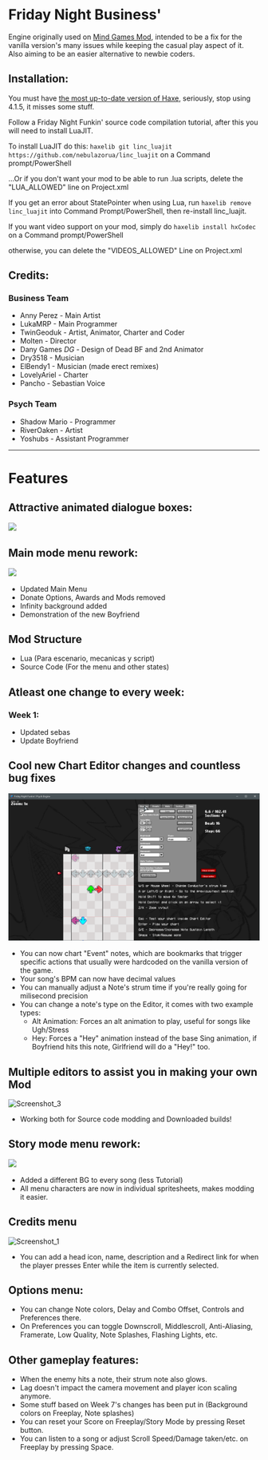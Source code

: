 # Friday Night Business'

Engine originally used on [Mind Games Mod](https://gamebanana.com/mods/301107), intended to be a fix for the vanilla version's many issues while keeping the casual play aspect of it. Also aiming to be an easier alternative to newbie coders.

## Installation:
You must have [the most up-to-date version of Haxe](https://haxe.org/download/), seriously, stop using 4.1.5, it misses some stuff.

Follow a Friday Night Funkin' source code compilation tutorial, after this you will need to install LuaJIT.

To install LuaJIT do this: `haxelib git linc_luajit https://github.com/nebulazorua/linc_luajit` on a Command prompt/PowerShell

...Or if you don't want your mod to be able to run .lua scripts, delete the "LUA_ALLOWED" line on Project.xml


If you get an error about StatePointer when using Lua, run `haxelib remove linc_luajit` into Command Prompt/PowerShell, then re-install linc_luajit.

If you want video support on your mod, simply do `haxelib install hxCodec` on a Command prompt/PowerShell

otherwise, you can delete the "VIDEOS_ALLOWED" Line on Project.xml

## Credits:

### Business Team
* Anny Perez - Main Artist
* LukaMRP - Main Programmer
* TwinGeoduk - Artist, Animator, Charter and Coder
* Molten - Director
* Dany Games *DG* - Design of Dead BF and 2nd Animator
* Dry3518 - Musician
* ElBendy1 - Musician (made erect remixes)
* LovelyAriel - Charter
* Pancho - Sebastian Voice

### Psych Team
* Shadow Mario - Programmer
* RiverOaken - Artist
* Yoshubs - Assistant Programmer
_____________________________________

# Features

## Attractive animated dialogue boxes:

![](https://user-images.githubusercontent.com/44785097/127706669-71cd5cdb-5c2a-4ecc-871b-98a276ae8070.gif)

## Main mode menu rework:
![](https://i.imgur.com/HdDYpyH.png)
* Updated Main Menu
* Donate Options, Awards and Mods removed
* Infinity background added
* Demonstration of the new Boyfriend

## Mod Structure
* Lua (Para escenario, mecanicas y script)
* Source Code (For the menu and other states)


## Atleast one change to every week:
### Week 1:
  * Updated sebas
  * Update Boyfriend

## Cool new Chart Editor changes and countless bug fixes
![](https://github.com/ShadowMario/FNF-PsychEngine/blob/main/docs/img/chart.png?raw=true)
* You can now chart "Event" notes, which are bookmarks that trigger specific actions that usually were hardcoded on the vanilla version of the game.
* Your song's BPM can now have decimal values
* You can manually adjust a Note's strum time if you're really going for milisecond precision
* You can change a note's type on the Editor, it comes with two example types:
  * Alt Animation: Forces an alt animation to play, useful for songs like Ugh/Stress
  * Hey: Forces a "Hey" animation instead of the base Sing animation, if Boyfriend hits this note, Girlfriend will do a "Hey!" too.

## Multiple editors to assist you in making your own Mod
![Screenshot_3](https://user-images.githubusercontent.com/44785097/144629914-1fe55999-2f18-4cc1-bc70-afe616d74ae5.png)
* Working both for Source code modding and Downloaded builds!

## Story mode menu rework:
![]([https://i.imgur.com/UB2EKpV.png](https://imgur.com/Un3SuXm))
* Added a different BG to every song (less Tutorial)
* All menu characters are now in individual spritesheets, makes modding it easier.

## Credits menu
![Screenshot_1]([https://user-images.githubusercontent.com/44785097/144632635-f263fb22-b879-4d6b-96d6-865e9562b907.png](https://imgur.com/8Wr83IP))
* You can add a head icon, name, description and a Redirect link for when the player presses Enter while the item is currently selected.

## Options menu:
* You can change Note colors, Delay and Combo Offset, Controls and Preferences there.
 * On Preferences you can toggle Downscroll, Middlescroll, Anti-Aliasing, Framerate, Low Quality, Note Splashes, Flashing Lights, etc.

## Other gameplay features:
* When the enemy hits a note, their strum note also glows.
* Lag doesn't impact the camera movement and player icon scaling anymore.
* Some stuff based on Week 7's changes has been put in (Background colors on Freeplay, Note splashes)
* You can reset your Score on Freeplay/Story Mode by pressing Reset button.
* You can listen to a song or adjust Scroll Speed/Damage taken/etc. on Freeplay by pressing Space.
